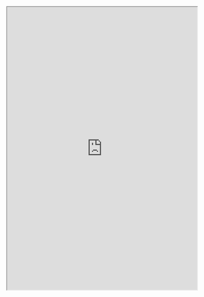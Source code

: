 <iframe src="https://web.shiguangxu.com/home/matter/all" allow="fullscreen" allowfullscreen="" style="height: 750; width: 100%; aspect-ratio: 16 / 9;"></iframe>

